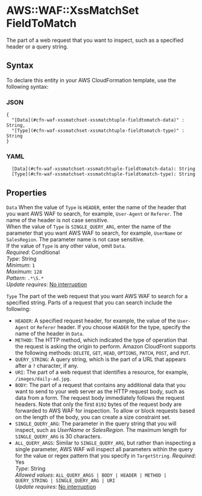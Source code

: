 # AWS::WAF::XssMatchSet FieldToMatch<a name="aws-properties-waf-xssmatchset-xssmatchtuple-fieldtomatch"></a>

The part of a web request that you want to inspect, such as a specified header or a query string\.

## Syntax<a name="aws-properties-waf-xssmatchset-xssmatchtuple-fieldtomatch-syntax"></a>

To declare this entity in your AWS CloudFormation template, use the following syntax:

### JSON<a name="aws-properties-waf-xssmatchset-xssmatchtuple-fieldtomatch-syntax.json"></a>

```
{
  "[Data](#cfn-waf-xssmatchset-xssmatchtuple-fieldtomatch-data)" : String,
  "[Type](#cfn-waf-xssmatchset-xssmatchtuple-fieldtomatch-type)" : String
}
```

### YAML<a name="aws-properties-waf-xssmatchset-xssmatchtuple-fieldtomatch-syntax.yaml"></a>

```
  [Data](#cfn-waf-xssmatchset-xssmatchtuple-fieldtomatch-data): String
  [Type](#cfn-waf-xssmatchset-xssmatchtuple-fieldtomatch-type): String
```

## Properties<a name="aws-properties-waf-xssmatchset-xssmatchtuple-fieldtomatch-properties"></a>

`Data`  <a name="cfn-waf-xssmatchset-xssmatchtuple-fieldtomatch-data"></a>
When the value of `Type` is `HEADER`, enter the name of the header that you want AWS WAF to search, for example, `User-Agent` or `Referer`\. The name of the header is not case sensitive\.  
When the value of `Type` is `SINGLE_QUERY_ARG`, enter the name of the parameter that you want AWS WAF to search, for example, `UserName` or `SalesRegion`\. The parameter name is not case sensitive\.  
If the value of `Type` is any other value, omit `Data`\.  
*Required*: Conditional  
*Type*: String  
*Minimum*: `1`  
*Maximum*: `128`  
*Pattern*: `.*\S.*`  
*Update requires*: [No interruption](https://docs.aws.amazon.com/AWSCloudFormation/latest/UserGuide/using-cfn-updating-stacks-update-behaviors.html#update-no-interrupt)

`Type`  <a name="cfn-waf-xssmatchset-xssmatchtuple-fieldtomatch-type"></a>
The part of the web request that you want AWS WAF to search for a specified string\. Parts of a request that you can search include the following:  
+  `HEADER`: A specified request header, for example, the value of the `User-Agent` or `Referer` header\. If you choose `HEADER` for the type, specify the name of the header in `Data`\.
+  `METHOD`: The HTTP method, which indicated the type of operation that the request is asking the origin to perform\. Amazon CloudFront supports the following methods: `DELETE`, `GET`, `HEAD`, `OPTIONS`, `PATCH`, `POST`, and `PUT`\.
+  `QUERY_STRING`: A query string, which is the part of a URL that appears after a `?` character, if any\.
+  `URI`: The part of a web request that identifies a resource, for example, `/images/daily-ad.jpg`\.
+  `BODY`: The part of a request that contains any additional data that you want to send to your web server as the HTTP request body, such as data from a form\. The request body immediately follows the request headers\. Note that only the first `8192` bytes of the request body are forwarded to AWS WAF for inspection\. To allow or block requests based on the length of the body, you can create a size constraint set\. 
+  `SINGLE_QUERY_ARG`: The parameter in the query string that you will inspect, such as *UserName* or *SalesRegion*\. The maximum length for `SINGLE_QUERY_ARG` is 30 characters\.
+  `ALL_QUERY_ARGS`: Similar to `SINGLE_QUERY_ARG`, but rather than inspecting a single parameter, AWS WAF will inspect all parameters within the query for the value or regex pattern that you specify in `TargetString`\.
*Required*: Yes  
*Type*: String  
*Allowed values*: `ALL_QUERY_ARGS | BODY | HEADER | METHOD | QUERY_STRING | SINGLE_QUERY_ARG | URI`  
*Update requires*: [No interruption](https://docs.aws.amazon.com/AWSCloudFormation/latest/UserGuide/using-cfn-updating-stacks-update-behaviors.html#update-no-interrupt)